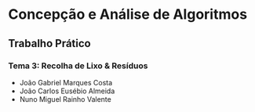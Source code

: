 # Concepção e Análise de Algoritmos
## Trabalho Prático
### Tema 3: Recolha de Lixo & Resíduos
* João Gabriel Marques Costa
* João Carlos Eusébio Almeida
* Nuno Miguel Rainho Valente	
